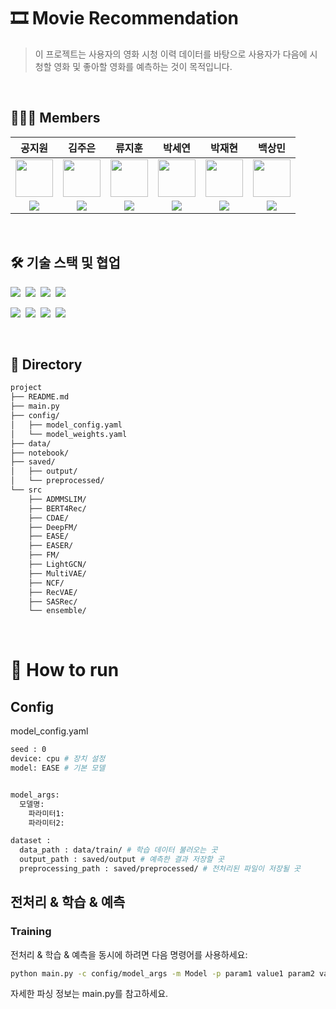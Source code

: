 <p align="center">

  <h1> 🎞️ Movie Recommendation </h1>

  > 이 프로젝트는 사용자의 영화 시청 이력 데이터를 바탕으로 사용자가 다음에 시청할 영화 및 좋아할 영화를 예측하는 것이 목적입니다.


</p>

<br>


## 👨🏼‍💻 Members
공지원|김주은|류지훈|박세연|박재현|백상민|
:-:|:-:|:-:|:-:|:-:|:-:
<img src='https://avatars.githubusercontent.com/annakong23' height=60 width=60></img>|<img src='https://avatars.githubusercontent.com/kimjueun028' height=60 width=60></img>|<img src='https://avatars.githubusercontent.com/JihoonRyu00' height=60 width=60></img>|<img src='https://avatars.githubusercontent.com/SayOny' height=60 width=60></img>|<img src='https://avatars.githubusercontent.com/JaeHyun11' height=60 width=60></img>|<img src='https://avatars.githubusercontent.com/gagoory7' height=60 width=60></img>|
<a href="https://github.com/annakong23" target="_blank"><img src="https://img.shields.io/badge/GitHub-black.svg?&style=round&logo=github"/></a>|<a href="https://github.com/kimjueun028" target="_blank"><img src="https://img.shields.io/badge/GitHub-black.svg?&style=round&logo=github"/></a>|<a href="https://github.com/JihoonRyu00" target="_blank"><img src="https://img.shields.io/badge/GitHub-black.svg?&style=round&logo=github"/></a>|<a href="https://github.com/SayOny" target="_blank"><img src="https://img.shields.io/badge/GitHub-black.svg?&style=round&logo=github"/></a>|<a href="https://github.com/JaeHyun11" target="_blank"><img src="https://img.shields.io/badge/GitHub-black.svg?&style=round&logo=github"/>|<a href="https://github.com/gagoory7" target="_blank"><img src="https://img.shields.io/badge/GitHub-black.svg?&style=round&logo=github"/></a>

<br>

## 🛠️ 기술 스택 및 협업
  <img src="https://img.shields.io/badge/Python-3776AB?style=square&logo=Python&logoColor=white"/>&nbsp;
  <img src="https://img.shields.io/badge/Pandas-150458?style=square&logo=Pandas&logoColor=white"/>&nbsp;
  <img src="https://img.shields.io/badge/scikitlearn-F7931E?style=square&logo=scikitlearn&logoColor=white"/>&nbsp;
  <img src="https://img.shields.io/badge/PyTorch-EE4C2C?style=flat&logo=PyTorch&logoColor=white"/>&nbsp;

  <img src="https://img.shields.io/badge/Jira-0052CC?style=flat-square&logo=Jira&logoColor=white"/>&nbsp;
  <img src="https://img.shields.io/badge/Confluence-0052CC?style=flat-square&logo=Jira&logoColor=white"/>&nbsp;
  <img src="https://img.shields.io/badge/Notion-000000?style=square&logo=Notion&logoColor=white"/>&nbsp;
  <img src="https://img.shields.io/badge/Slack-4A154B?style=flat-square&logo=Slack&logoColor=white"/>&nbsp;


<br>

## 📁 Directory
```bash
project
├── README.md
├── main.py
├── config/
│   ├── model_config.yaml
│   └── model_weights.yaml
├── data/
├── notebook/
├── saved/
│   ├── output/
│   └── preprocessed/
└── src
    ├── ADMMSLIM/
    ├── BERT4Rec/
    ├── CDAE/
    ├── DeepFM/
    ├── EASE/
    ├── EASER/
    ├── FM/
    ├── LightGCN/
    ├── MultiVAE/
    ├── NCF/
    ├── RecVAE/
    ├── SASRec/
    └── ensemble/
```
<br>

# 🏃 How to run
## Config

model_config.yaml

```bash
seed : 0
device: cpu # 장치 설정
model: EASE # 기본 모델


model_args:
  모델명:
    파라미터1:
    파라미터2:

dataset :
  data_path : data/train/ # 학습 데이터 불러오는 곳
  output_path : saved/output # 예측한 결과 저장할 곳
  preprocessing_path : saved/preprocessed/ # 전처리된 파일이 저장될 곳

```

## 전처리 & 학습 & 예측
### Training

전처리 & 학습 & 예측을 동시에 하려면 다음 명령어를 사용하세요:

```bash
python main.py -c config/model_args -m Model -p param1 value1 param2 value2 ...
```

자세한 파싱 정보는 main.py를 참고하세요.

